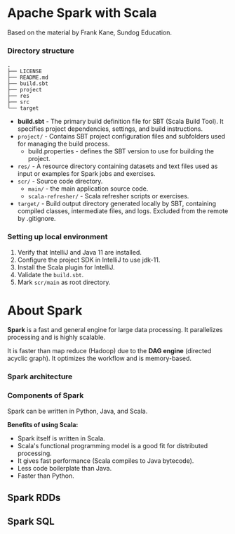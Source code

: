 # Apache Spark with Scala
Based on the material by Frank Kane, Sundog Education.

### Directory structure
```
.
├── LICENSE
├── README.md
├── build.sbt
├── project
├── res
├── src
└── target
```

- **build.sbt** - The primary build definition file for SBT (Scala Build Tool). It specifies project dependencies, settings, and build instructions.
- `project/` - Contains SBT project configuration files and subfolders used for managing the build process.
  - build.properties - defines the SBT version to use for building the project.
- `res/` - A resource directory containing datasets and text files used as input or examples for Spark jobs and exercises.
- `scr/` - Source code directory.
  - `main/` - the main application source code.
  - `scala-refresher/` -  Scala refresher scripts or exercises.
- `target/` - Build output directory generated locally by SBT, containing compiled classes, intermediate files, and logs. Excluded from the remote by .gitignore.

### Setting up local environment
1. Verify that IntelliJ and Java 11 are installed.
2. Configure the project SDK in IntelliJ to use jdk-11.
3. Install the Scala plugin for IntelliJ.
2. Validate the `build.sbt`.
3. Mark `scr/main` as root directory.

# About Spark

**Spark** is a fast and general engine for large data processing. It parallelizes processing and is highly scalable.

It is faster than map reduce (Hadoop) due to the **DAG engine** (directed acyclic graph). It optimizes the workflow and is memory-based.

### Spark architecture

### Components of Spark

Spark can be written in Python, Java, and Scala.

**Benefits of using Scala:**
- Spark itself is written in Scala.
- Scala's functional programming model is a good fit for distributed processing.
- It gives fast performance (Scala compiles to Java bytecode).
- Less code boilerplate than Java.
- Faster than Python.

## Spark RDDs

## Spark SQL



